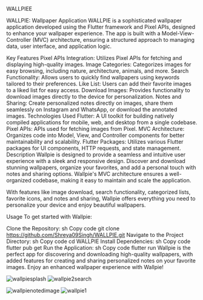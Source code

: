 WALLPIEE

WALLPIE: Wallpaper Application WALLPIE is a sophisticated wallpaper application developed using the Flutter framework and Pixel APIs, designed to enhance your wallpaper experience. The app is built with a Model-View-Controller (MVC) architecture, ensuring a structured approach to managing data, user interface, and application logic.

Key Features Pixel APIs Integration: Utilizes Pixel APIs for fetching and displaying high-quality images. Image Categories: Categorizes images for easy browsing, including nature, architecture, animals, and more. Search Functionality: Allows users to quickly find wallpapers using keywords tailored to their preferences. Like List: Users can add their favorite images to a liked list for easy access. Download Images: Provides functionality to download images directly to the device for personalization. Notes and Sharing: Create personalized notes directly on images, share them seamlessly on Instagram and WhatsApp, or download the annotated images. Technologies Used Flutter: A UI toolkit for building natively compiled applications for mobile, web, and desktop from a single codebase. Pixel APIs: APIs used for fetching images from Pixel. MVC Architecture: Organizes code into Model, View, and Controller components for better maintainability and scalability. Flutter Packages: Utilizes various Flutter packages for UI components, HTTP requests, and state management. Description Wallpie is designed to provide a seamless and intuitive user experience with a sleek and responsive design. Discover and download stunning wallpapers, organize your favorites, and add a personal touch with notes and sharing options. Wallpie's MVC architecture ensures a well-organized codebase, making it easy to maintain and scale the application.

With features like image download, search functionality, categorized lists, favorite icons, and notes and sharing, Wallpie offers everything you need to personalize your device and enjoy beautiful wallpapers.

Usage To get started with Wallpie:

Clone the Repository: sh Copy code git clone https://github.com/Shreya09Singh/WALLPIE.git Navigate to the Project Directory: sh Copy code cd WALLPIE Install Dependencies: sh Copy code flutter pub get Run the Application: sh Copy code flutter run Wallpie is the perfect app for discovering and downloading high-quality wallpapers, with added features for creating and sharing personalized notes on your favorite images. Enjoy an enhanced wallpaper experience with Wallpie! 

![wallpiesplash](https://github.com/user-attachments/assets/1b60d4c0-03f9-41cb-9682-2546e09e0653)        ![wallpie2search](https://github.com/user-attachments/assets/942b850b-089c-45ec-86a7-246311f73581)

![wallpienotedimage](https://github.com/user-attachments/assets/0f748802-e898-46bb-9256-fd65234bc3c1)    ![wallpie1](https://github.com/user-attachments/assets/a9e8d9c5-3a23-484b-a137-9c9f6d9b76b4)




